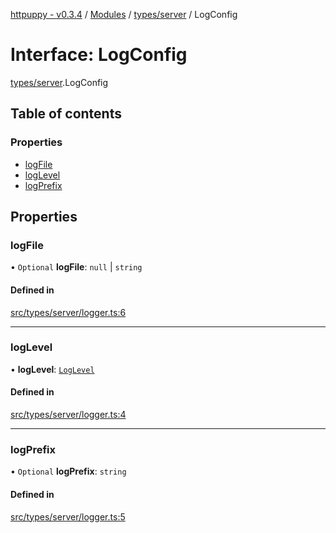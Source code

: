 [httpuppy - v0.3.4](../README.md) / [Modules](../modules.md) / [types/server](../modules/types_server.md) / LogConfig

# Interface: LogConfig

[types/server](../modules/types_server.md).LogConfig

## Table of contents

### Properties

- [logFile](types_server.LogConfig.md#logfile)
- [logLevel](types_server.LogConfig.md#loglevel)
- [logPrefix](types_server.LogConfig.md#logprefix)

## Properties

### logFile

• `Optional` **logFile**: ``null`` \| `string`

#### Defined in

[src/types/server/logger.ts:6](https://github.com/abschill/httpuppy/blob/1d512f9/src/types/server/logger.ts#L6)

___

### logLevel

• **logLevel**: [`LogLevel`](../modules/types_server.md#loglevel)

#### Defined in

[src/types/server/logger.ts:4](https://github.com/abschill/httpuppy/blob/1d512f9/src/types/server/logger.ts#L4)

___

### logPrefix

• `Optional` **logPrefix**: `string`

#### Defined in

[src/types/server/logger.ts:5](https://github.com/abschill/httpuppy/blob/1d512f9/src/types/server/logger.ts#L5)
